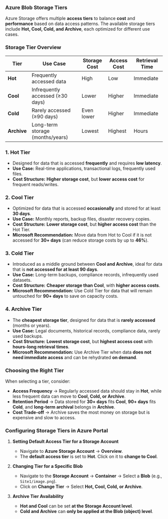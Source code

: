 ### **Azure Blob Storage Tiers**  

Azure Storage offers multiple **access tiers** to balance **cost** and **performance** based on data access patterns. The available storage tiers include **Hot, Cool, Cold, and Archive**, each optimized for different use cases.  



### **Storage Tier Overview**  

| **Tier**     | **Use Case**                           | **Storage Cost** | **Access Cost** | **Retrieval Time** |
|-|-|-|-|-|
| **Hot**     | Frequently accessed data           | High           | Low            | Immediate      |
| **Cool**    | Infrequently accessed (≥30 days)  | Lower          | Higher         | Immediate      |
| **Cold**    | Rarely accessed (≥90 days)        | Even lower     | Higher         | Immediate      |
| **Archive** | Long-term storage (months/years)  | Lowest         | Highest        | Hours          |



### **1. Hot Tier**  
- Designed for data that is accessed **frequently** and requires **low latency**.  
- **Use Case:** Real-time applications, transactional logs, frequently used files.  
- **Cost Structure:** **Higher storage cost**, but **lower access cost** for frequent reads/writes.  



### **2. Cool Tier**  
- Optimized for data that is accessed **occasionally** and stored for at least **30 days**.  
- **Use Case:** Monthly reports, backup files, disaster recovery copies.  
- **Cost Structure:** **Lower storage cost**, but **higher access cost** than the Hot Tier.  
- **Microsoft Recommendation:** Move data from Hot to Cool if it is not accessed for **30+ days** (can reduce storage costs by up to **46%**).  



### **3. Cold Tier**  
- Introduced as a middle ground between **Cool and Archive**, ideal for data that is **not accessed for at least 90 days**.  
- **Use Case:** Long-term backups, compliance records, infrequently used datasets.  
- **Cost Structure:** **Cheaper storage than Cool**, with **higher access costs**.  
- **Microsoft Recommendation:** Use Cold Tier for data that will remain untouched for **90+ days** to save on capacity costs.  



### **4. Archive Tier**  
- The **cheapest storage tier**, designed for data that is **rarely accessed** (months or years).  
- **Use Case:** Legal documents, historical records, compliance data, rarely used backups.  
- **Cost Structure:** **Lowest storage cost**, but **highest access cost** with **hours-long retrieval times**.  
- **Microsoft Recommendation:** Use Archive Tier when data **does not need immediate access** and can be rehydrated **on demand**.  



### **Choosing the Right Tier**  

When selecting a tier, consider:  
- **Access Frequency** → Regularly accessed data should stay in **Hot**, while less frequent data can move to **Cool, Cold, or Archive**.  
- **Retention Period** → Data stored for **30+ days** fits **Cool**, **90+ days** fits **Cold**, and **long-term archival** belongs in **Archive**.  
- **Cost Trade-off** → Archive saves the most money on storage but is expensive and slow to access.  



### **Configuring Storage Tiers in Azure Portal**  

1. **Setting Default Access Tier for a Storage Account**  
   - Navigate to **Azure Storage Account** → **Overview**.  
   - The **default access tier** is set to **Hot**. Click on it to **change to Cool**.  

2. **Changing Tier for a Specific Blob**  
   - Navigate to the **Storage Account** → **Container** → Select a **Blob** (e.g., `Site1/image.png`).  
   - Click on **Change Tier** → Select **Hot, Cool, Cold, or Archive**.  

3. **Archive Tier Availability**  
   - **Hot and Cool** can be set **at the Storage Account level**.  
   - **Cold and Archive** can **only be applied at the Blob (object) level**.  
